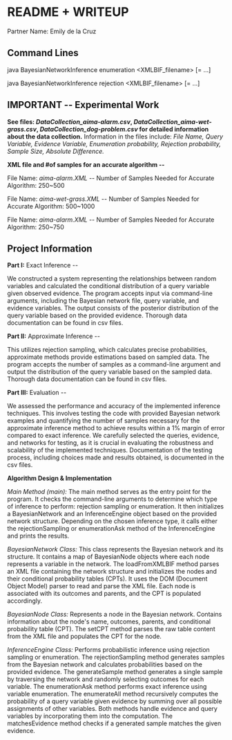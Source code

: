 # README + WRITEUP

Partner Name: Emily de la Cruz

## Command Lines 
java BayesianNetworkInference enumeration <XMLBIF_filename> <queryVariable> [<evidenceVariable>=<value> ...]

java BayesianNetworkInference rejection <numSamples> <XMLBIF_filename> <queryVariable> [<evidenceVariable>=<value> ...]

## IMPORTANT -- Experimental Work

**See files: *DataCollection_aima-alarm.csv*, *DataCollection_aima-wet-grass.csv*, *DataCollection_dog-problem.csv* for detailed information
about the data collection.** Information in the files include: *File Name, Query Variable, Evidence Variable, Enumeration probability, 
Rejection probability, Sample Size, Absolute Difference.* 

**XML file and #of samples for an accurate algorithm --**

File Name: *aima-alarm.XML* -- Number of Samples Needed for Accurate Algorithm: 250~500

File Name: *aima-wet-grass.XML* -- Number of Samples Needed for Accurate Algorithm: 500~1000

File Name: *aima-alarm.XML* -- Number of Samples Needed for Accurate Algorithm: 250~750

## Project Information

**Part I:** Exact Inference --

We constructed a system representing the relationships between random variables and calculated the conditional distribution 
of a query variable given observed evidence. The program accepts input via command-line arguments, including the Bayesian 
network file, query variable, and evidence variables. The output consists of the posterior distribution of the query variable 
based on the provided evidence. Thorough data documentation can be found in csv files. 

**Part II:** Approximate Inference --

This utilizes rejection sampling, which calculates precise probabilities, approximate methods provide estimations based on sampled data.
The program accepts the number of samples as a command-line argument and output the distribution of the query variable based on the sampled data. 
Thorough data documentation can be found in csv files. 

**Part III:** Evaluation --

We assessed the performance and accuracy of the implemented inference techniques. This involves testing 
the code with provided Bayesian network examples and quantifying the number of samples necessary for the approximate 
inference method to achieve results within a 1% margin of error compared to exact inference. We carefully selected the 
queries, evidence, and networks for testing, as it is crucial in evaluating the robustness and scalability of the implemented 
techniques. Documentation of the testing process, including choices made and results obtained, is documented in the csv files.

**Algorithm Design & Implementation**

*Main Method (main):*
The main method serves as the entry point for the program.
It checks the command-line arguments to determine which type of inference to perform: rejection sampling or enumeration.
It then initializes a BayesianNetwork and an InferenceEngine object based on the provided network structure.
Depending on the chosen inference type, it calls either the rejectionSampling or enumerationAsk method of the InferenceEngine and prints the results.

*BayesianNetwork Class:*
This class represents the Bayesian network and its structure.
It contains a map of BayesianNode objects where each node represents a variable in the network.
The loadFromXMLBIF method parses an XML file containing the network structure and initializes the nodes and their conditional probability tables (CPTs).
It uses the DOM (Document Object Model) parser to read and parse the XML file.
Each node is associated with its outcomes and parents, and the CPT is populated accordingly.

*BayesianNode Class:*
Represents a node in the Bayesian network.
Contains information about the node's name, outcomes, parents, and conditional probability table (CPT).
The setCPT method parses the raw table content from the XML file and populates the CPT for the node.

*InferenceEngine Class:*
Performs probabilistic inference using rejection sampling or enumeration.
The rejectionSampling method generates samples from the Bayesian network and calculates probabilities based on the provided evidence.
The generateSample method generates a single sample by traversing the network and randomly selecting outcomes for each variable.
The enumerationAsk method performs exact inference using variable enumeration.
The enumerateAll method recursively computes the probability of a query variable given evidence by summing over all possible assignments of other variables.
Both methods handle evidence and query variables by incorporating them into the computation.
The matchesEvidence method checks if a generated sample matches the given evidence.